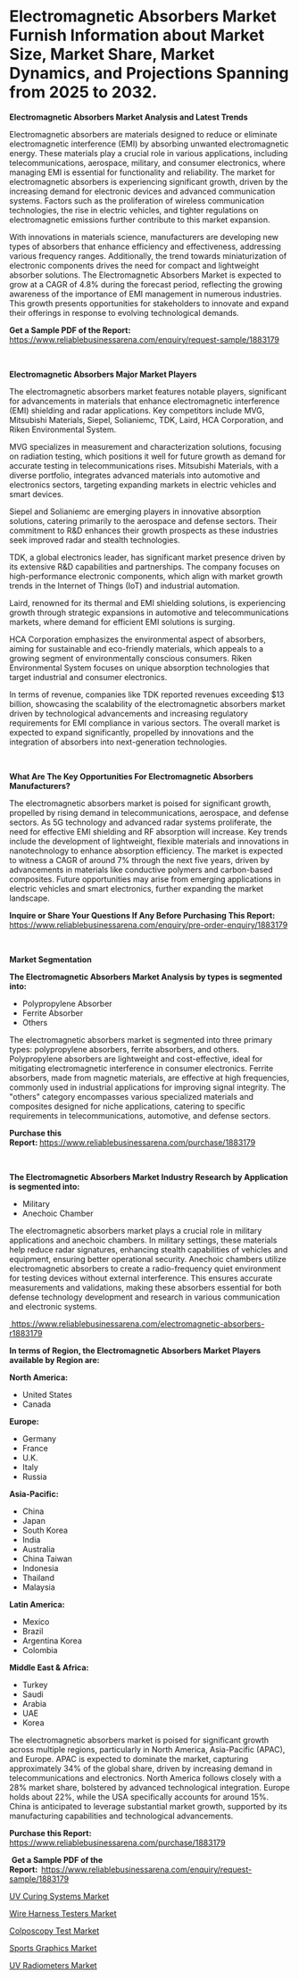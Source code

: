 <p><h1>Electromagnetic Absorbers Market Furnish Information about Market Size, Market Share, Market Dynamics, and Projections Spanning from 2025 to 2032.</h1></p><p><strong>Electromagnetic Absorbers Market Analysis and Latest Trends</strong></p>
<p><p>Electromagnetic absorbers are materials designed to reduce or eliminate electromagnetic interference (EMI) by absorbing unwanted electromagnetic energy. These materials play a crucial role in various applications, including telecommunications, aerospace, military, and consumer electronics, where managing EMI is essential for functionality and reliability. The market for electromagnetic absorbers is experiencing significant growth, driven by the increasing demand for electronic devices and advanced communication systems. Factors such as the proliferation of wireless communication technologies, the rise in electric vehicles, and tighter regulations on electromagnetic emissions further contribute to this market expansion.</p><p>With innovations in materials science, manufacturers are developing new types of absorbers that enhance efficiency and effectiveness, addressing various frequency ranges. Additionally, the trend towards miniaturization of electronic components drives the need for compact and lightweight absorber solutions. The Electromagnetic Absorbers Market is expected to grow at a CAGR of 4.8% during the forecast period, reflecting the growing awareness of the importance of EMI management in numerous industries. This growth presents opportunities for stakeholders to innovate and expand their offerings in response to evolving technological demands.</p></p>
<p><strong>Get a Sample PDF of the Report:&nbsp;</strong> <a href="https://www.reliablebusinessarena.com/enquiry/request-sample/1883179?utm_campaign=2194&utm_medium=2&utm_source=Github&utm_content=ia&utm_term=31012025&utm_id=electromagnetic-absorbers">https://www.reliablebusinessarena.com/enquiry/request-sample/1883179</a></p>
<p>&nbsp;</p>
<p><strong>Electromagnetic Absorbers Major Market Players</strong></p>
<p><p>The electromagnetic absorbers market features notable players, significant for advancements in materials that enhance electromagnetic interference (EMI) shielding and radar applications. Key competitors include MVG, Mitsubishi Materials, Siepel, Solianiemc, TDK, Laird, HCA Corporation, and Riken Environmental System.</p><p>MVG specializes in measurement and characterization solutions, focusing on radiation testing, which positions it well for future growth as demand for accurate testing in telecommunications rises. Mitsubishi Materials, with a diverse portfolio, integrates advanced materials into automotive and electronics sectors, targeting expanding markets in electric vehicles and smart devices.</p><p>Siepel and Solianiemc are emerging players in innovative absorption solutions, catering primarily to the aerospace and defense sectors. Their commitment to R&D enhances their growth prospects as these industries seek improved radar and stealth technologies.</p><p>TDK, a global electronics leader, has significant market presence driven by its extensive R&D capabilities and partnerships. The company focuses on high-performance electronic components, which align with market growth trends in the Internet of Things (IoT) and industrial automation.</p><p>Laird, renowned for its thermal and EMI shielding solutions, is experiencing growth through strategic expansions in automotive and telecommunications markets, where demand for efficient EMI solutions is surging.</p><p>HCA Corporation emphasizes the environmental aspect of absorbers, aiming for sustainable and eco-friendly materials, which appeals to a growing segment of environmentally conscious consumers. Riken Environmental System focuses on unique absorption technologies that target industrial and consumer electronics.</p><p>In terms of revenue, companies like TDK reported revenues exceeding $13 billion, showcasing the scalability of the electromagnetic absorbers market driven by technological advancements and increasing regulatory requirements for EMI compliance in various sectors. The overall market is expected to expand significantly, propelled by innovations and the integration of absorbers into next-generation technologies.</p></p>
<p>&nbsp;</p>
<p><strong>What Are The Key Opportunities For Electromagnetic Absorbers Manufacturers?</strong></p>
<p><p>The electromagnetic absorbers market is poised for significant growth, propelled by rising demand in telecommunications, aerospace, and defense sectors. As 5G technology and advanced radar systems proliferate, the need for effective EMI shielding and RF absorption will increase. Key trends include the development of lightweight, flexible materials and innovations in nanotechnology to enhance absorption efficiency. The market is expected to witness a CAGR of around 7% through the next five years, driven by advancements in materials like conductive polymers and carbon-based composites. Future opportunities may arise from emerging applications in electric vehicles and smart electronics, further expanding the market landscape.</p></p>
<p><strong>Inquire or Share Your Questions If Any Before Purchasing This Report:</strong> <a href="https://www.reliablebusinessarena.com/enquiry/pre-order-enquiry/1883179?utm_campaign=2194&utm_medium=2&utm_source=Github&utm_content=ia&utm_term=31012025&utm_id=electromagnetic-absorbers">https://www.reliablebusinessarena.com/enquiry/pre-order-enquiry/1883179</a></p>
<p>&nbsp;</p>
<p><strong>Market Segmentation</strong></p>
<p><strong>The Electromagnetic Absorbers Market Analysis by types is segmented into:</strong></p>
<p><ul><li>Polypropylene Absorber</li><li>Ferrite Absorber</li><li>Others</li></ul></p>
<p><p>The electromagnetic absorbers market is segmented into three primary types: polypropylene absorbers, ferrite absorbers, and others. Polypropylene absorbers are lightweight and cost-effective, ideal for mitigating electromagnetic interference in consumer electronics. Ferrite absorbers, made from magnetic materials, are effective at high frequencies, commonly used in industrial applications for improving signal integrity. The "others" category encompasses various specialized materials and composites designed for niche applications, catering to specific requirements in telecommunications, automotive, and defense sectors.</p></p>
<p><strong>Purchase this Report:&nbsp;</strong><a href="https://www.reliablebusinessarena.com/purchase/1883179?utm_campaign=2194&utm_medium=2&utm_source=Github&utm_content=ia&utm_term=31012025&utm_id=electromagnetic-absorbers">https://www.reliablebusinessarena.com/purchase/1883179</a></p>
<p>&nbsp;</p>
<p><strong>The Electromagnetic Absorbers Market Industry Research by Application is segmented into:</strong></p>
<p><ul><li>Military</li><li>Anechoic Chamber</li></ul></p>
<p><p>The electromagnetic absorbers market plays a crucial role in military applications and anechoic chambers. In military settings, these materials help reduce radar signatures, enhancing stealth capabilities of vehicles and equipment, ensuring better operational security. Anechoic chambers utilize electromagnetic absorbers to create a radio-frequency quiet environment for testing devices without external interference. This ensures accurate measurements and validations, making these absorbers essential for both defense technology development and research in various communication and electronic systems.</p></p>
<p><a href="https://www.reliablebusinessarena.com/electromagnetic-absorbers-r1883179?utm_campaign=2194&utm_medium=2&utm_source=Github&utm_content=ia&utm_term=31012025&utm_id=electromagnetic-absorbers">&nbsp;https://www.reliablebusinessarena.com/electromagnetic-absorbers-r1883179</a></p>
<p><strong>In terms of Region, the Electromagnetic Absorbers Market Players available by Region are:</strong></p>
<p>
    <p> <strong> North America: </strong>
        <ul>
            <li>United States</li>
            <li>Canada</li>
        </ul>
        </p> 
    <p> <strong> Europe: </strong>
        <ul>
            <li>Germany</li>
            <li>France</li>
            <li>U.K.</li>
            <li>Italy</li>
            <li>Russia</li>
        </ul>
        </p> 
    <p> <strong> Asia-Pacific: </strong>
        <ul>
            <li>China</li>
            <li>Japan</li>
            <li>South Korea</li>
            <li>India</li>
            <li>Australia</li>
            <li>China Taiwan</li>
            <li>Indonesia</li>
            <li>Thailand</li>
            <li>Malaysia</li>
        </ul>
        </p> 
    <p> <strong> Latin America: </strong>
        <ul>
            <li>Mexico</li>
            <li>Brazil</li>
            <li>Argentina Korea</li>
            <li>Colombia</li>
        </ul>
        </p> 
    <p> <strong> Middle East & Africa: </strong>
        <ul>
            <li>Turkey</li>
            <li>Saudi</li>
            <li>Arabia</li>
            <li>UAE</li>
            <li>Korea</li>
        </ul>
    </p>
    </p>
<p><p>The electromagnetic absorbers market is poised for significant growth across multiple regions, particularly in North America, Asia-Pacific (APAC), and Europe. APAC is expected to dominate the market, capturing approximately 34% of the global share, driven by increasing demand in telecommunications and electronics. North America follows closely with a 28% market share, bolstered by advanced technological integration. Europe holds about 22%, while the USA specifically accounts for around 15%. China is anticipated to leverage substantial market growth, supported by its manufacturing capabilities and technological advancements.</p></p>
<p><strong>Purchase this Report: </strong><a href="https://www.reliablebusinessarena.com/purchase/1883179?utm_campaign=2194&utm_medium=2&utm_source=Github&utm_content=ia&utm_term=31012025&utm_id=electromagnetic-absorbers">https://www.reliablebusinessarena.com/purchase/1883179</a></p>
<p>&nbsp;<strong>Get a Sample PDF of the Report:&nbsp;&nbsp;</strong><a href="https://www.reliablebusinessarena.com/enquiry/request-sample/1883179?utm_campaign=2194&utm_medium=2&utm_source=Github&utm_content=ia&utm_term=31012025&utm_id=electromagnetic-absorbers">https://www.reliablebusinessarena.com/enquiry/request-sample/1883179</a></p>
<p><strong></strong></p>
<p><p><a href="https://www.linkedin.com/pulse/uv-curing-systems-market-trends-historical-forecast-growth-p6tze?utm_campaign=2194&utm_medium=2&utm_source=Github&utm_content=ia&utm_term=31012025&utm_id=electromagnetic-absorbers">UV Curing Systems Market</a></p><p><a href="https://www.linkedin.com/pulse/wire-harness-testers-market-research-2025-2032-growth-opportunities-oluac?utm_campaign=2194&utm_medium=2&utm_source=Github&utm_content=ia&utm_term=31012025&utm_id=electromagnetic-absorbers">Wire Harness Testers Market</a></p><p><a href="https://www.linkedin.com/pulse/examining-global-colposcopy-test-markets-66cagr-andmarketsizebetween-3c7je?utm_campaign=2194&utm_medium=2&utm_source=Github&utm_content=ia&utm_term=31012025&utm_id=electromagnetic-absorbers">Colposcopy Test Market</a></p><p><a href="https://www.linkedin.com/pulse/sports-graphics-market-analysis-report-2025-2032-cagr-45-essential-zwhjc?utm_campaign=2194&utm_medium=2&utm_source=Github&utm_content=ia&utm_term=31012025&utm_id=electromagnetic-absorbers">Sports Graphics Market</a></p><p><a href="https://www.linkedin.com/pulse/projecting-growth-trajectory-uv-radiometers-market-size-f8fue?utm_campaign=2194&utm_medium=2&utm_source=Github&utm_content=ia&utm_term=31012025&utm_id=electromagnetic-absorbers">UV Radiometers Market</a></p></p>